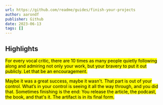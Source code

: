 ```yaml
---
url: https://github.com/readme/guides/finish-your-projects
author: aarondf
publisher: Github
date: 2023-06-13
tags: []
---
```


## Highlights
<mark>For every vocal critic, there are 10 times as many people quietly following along and admiring not only your work, but your bravery to put it out publicly. Let that be an encouragement.</mark>

<mark>Maybe it was a great success, maybe it wasn't. That part is out of your control. What’s in your control is seeing it all the way through, and you did that. Sometimes finishing is the end: You release the article, the podcast, the book, and that's it. The artifact is in its final form.</mark>


